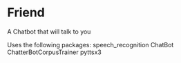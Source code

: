 # Friend
A Chatbot that will talk to you

Uses the following packages:
speech_recognition
ChatBot
ChatterBotCorpusTrainer
pyttsx3
